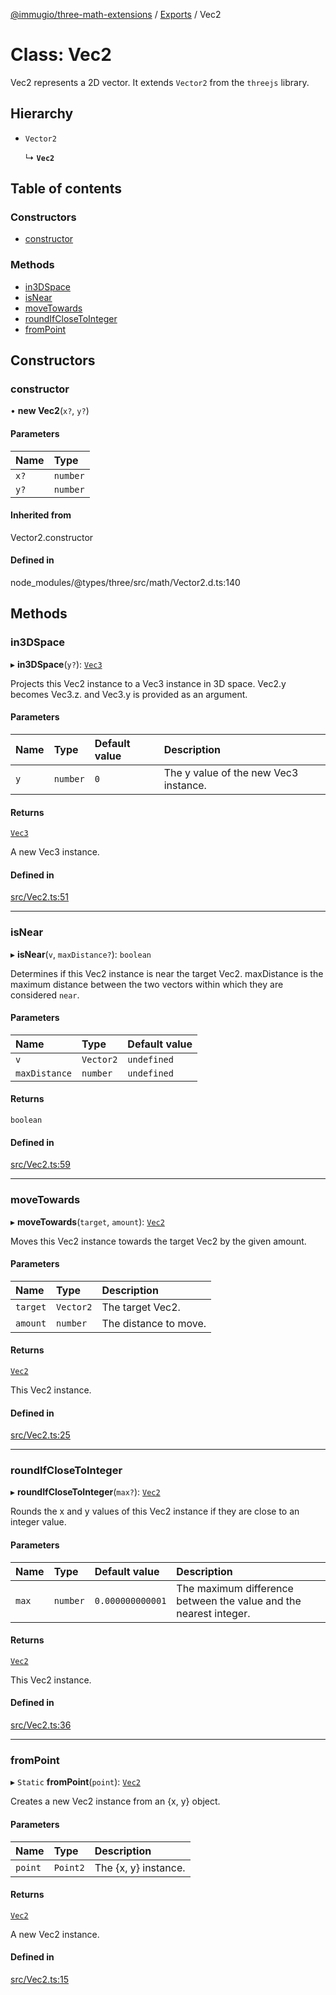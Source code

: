 [@immugio/three-math-extensions](../README.md) / [Exports](../modules.md) / Vec2

# Class: Vec2

Vec2 represents a 2D vector. It extends `Vector2` from the `threejs` library.

## Hierarchy

- `Vector2`

  ↳ **`Vec2`**

## Table of contents

### Constructors

- [constructor](Vec2.md#constructor)

### Methods

- [in3DSpace](Vec2.md#in3dspace)
- [isNear](Vec2.md#isnear)
- [moveTowards](Vec2.md#movetowards)
- [roundIfCloseToInteger](Vec2.md#roundifclosetointeger)
- [fromPoint](Vec2.md#frompoint)

## Constructors

### constructor

• **new Vec2**(`x?`, `y?`)

#### Parameters

| Name | Type |
| :------ | :------ |
| `x?` | `number` |
| `y?` | `number` |

#### Inherited from

Vector2.constructor

#### Defined in

node_modules/@types/three/src/math/Vector2.d.ts:140

## Methods

### in3DSpace

▸ **in3DSpace**(`y?`): [`Vec3`](Vec3.md)

Projects this Vec2 instance to a Vec3 instance in 3D space. Vec2.y becomes Vec3.z. and Vec3.y is provided as an argument.

#### Parameters

| Name | Type | Default value | Description |
| :------ | :------ | :------ | :------ |
| `y` | `number` | `0` | The y value of the new Vec3 instance. |

#### Returns

[`Vec3`](Vec3.md)

A new Vec3 instance.

#### Defined in

[src/Vec2.ts:51](https://github.com/Immugio/three-math-extensions/blob/70c8d5e/src/Vec2.ts#L51)

___

### isNear

▸ **isNear**(`v`, `maxDistance?`): `boolean`

Determines if this Vec2 instance is near the target Vec2.
maxDistance is the maximum distance between the two vectors within which they are considered `near`.

#### Parameters

| Name | Type | Default value |
| :------ | :------ | :------ |
| `v` | `Vector2` | `undefined` |
| `maxDistance` | `number` | `undefined` |

#### Returns

`boolean`

#### Defined in

[src/Vec2.ts:59](https://github.com/Immugio/three-math-extensions/blob/70c8d5e/src/Vec2.ts#L59)

___

### moveTowards

▸ **moveTowards**(`target`, `amount`): [`Vec2`](Vec2.md)

Moves this Vec2 instance towards the target Vec2 by the given amount.

#### Parameters

| Name | Type | Description |
| :------ | :------ | :------ |
| `target` | `Vector2` | The target Vec2. |
| `amount` | `number` | The distance to move. |

#### Returns

[`Vec2`](Vec2.md)

This Vec2 instance.

#### Defined in

[src/Vec2.ts:25](https://github.com/Immugio/three-math-extensions/blob/70c8d5e/src/Vec2.ts#L25)

___

### roundIfCloseToInteger

▸ **roundIfCloseToInteger**(`max?`): [`Vec2`](Vec2.md)

Rounds the x and y values of this Vec2 instance if they are close to an integer value.

#### Parameters

| Name | Type | Default value | Description |
| :------ | :------ | :------ | :------ |
| `max` | `number` | `0.000000000001` | The maximum difference between the value and the nearest integer. |

#### Returns

[`Vec2`](Vec2.md)

This Vec2 instance.

#### Defined in

[src/Vec2.ts:36](https://github.com/Immugio/three-math-extensions/blob/70c8d5e/src/Vec2.ts#L36)

___

### fromPoint

▸ `Static` **fromPoint**(`point`): [`Vec2`](Vec2.md)

Creates a new Vec2 instance from an {x, y} object.

#### Parameters

| Name | Type | Description |
| :------ | :------ | :------ |
| `point` | `Point2` | The {x, y} instance. |

#### Returns

[`Vec2`](Vec2.md)

A new Vec2 instance.

#### Defined in

[src/Vec2.ts:15](https://github.com/Immugio/three-math-extensions/blob/70c8d5e/src/Vec2.ts#L15)
